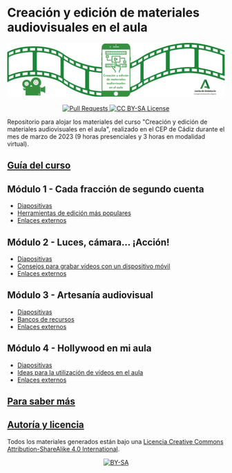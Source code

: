 # Creación y edición de materiales audiovisuales en el aula

![logo][portada]

[portada]: https://github.com/DavidLMS/formacion-profesorado-edicion-video/blob/main/imagenes/portada-moodle.png?raw=true

<p align="center">
  <a href="https://github.com/DavidLMS/formacion-profesorado-edicion-video/pulls">
    <img src="https://img.shields.io/badge/PRs-welcome-brightgreen.svg?longCache=true" alt="Pull Requests">
  </a>
  <a href="LICENSE">
      <img src="https://img.shields.io/badge/License-CC%20BY--SA%204.0-lightgrey.svg?longCache=true" alt="CC BY-SA License">
    </a>
</p>

Repositorio para alojar los materiales del curso "Creación y edición de materiales audiovisuales en el aula", realizado en el CEP de Cádiz durante el mes de marzo de 2023 (9 horas presenciales y 3 horas en modalidad virtual).

[cc-by-sa]: http://creativecommons.org/licenses/by-sa/4.0/
[cc-by-sa-image]: https://licensebuttons.net/l/by-sa/4.0/88x31.png
[cc-by-sa-shield]: https://img.shields.io/badge/License-CC%20BY--SA%204.0-lightgrey.svg

## [Guía del curso](moodle/paginas/guia-del-curso.html)

## Módulo 1 - Cada fracción de segundo cuenta

- [Diapositivas](diapositivas/modulo-1)
- [Herramientas de edición más populares](moodle/paginas/mod1-herramientas-edicion-video-mas-populares.html)
- [Enlaces externos](moodle/enlaces-externos/enlaces-mod1.md)

## Módulo 2 - Luces, cámara… ¡Acción!

- [Diapositivas](diapositivas/modulo-2)
- [Consejos para grabar vídeos con un dispositivo móvil](moodle/paginas/mod2-consejos-grabar-video-dispositivo-movil.html)
- [Enlaces externos](moodle/enlaces-externos/enlaces-mod2.md)

## Módulo 3 - Artesanía audiovisual

- [Diapositivas](diapositivas/modulo-3)
- [Bancos de recursos](moodle/paginas/mod3-bancos-recursos.html)
- [Enlaces externos](moodle/enlaces-externos/enlaces-mod3.md)

## Módulo 4 - Hollywood en mi aula

- [Diapositivas](diapositivas/modulo-4)
- [Ideas para la utilización de vídeos en el aula](moodle/paginas/mod4-ideas-utilizacion-videos-aula.html)
- [Enlaces externos](moodle/enlaces-externos/enlaces-mod4.md)

## [Para saber más](moodle/paginas/para-saber-mas.html)

## [Autoría y licencia](moodle/paginas/autoria-y-licencia.html)

Todos los materiales generados están bajo una
[Licencia Creative Commons Attribution-ShareAlike 4.0 International][cc-by-sa].

<p align="center"> <a href="http://creativecommons.org/licenses/by-sa/4.0/">
    <img src="https://licensebuttons.net/l/by-sa/4.0/88x31.png" alt="BY-SA">
  </a> </p>
